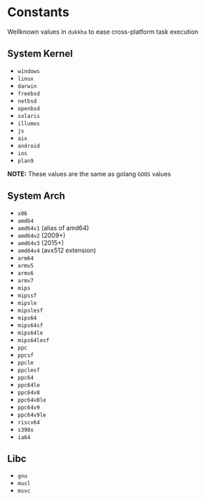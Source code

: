 # Constants

Wellknown values in `dukkha` to ease cross-platform task execution

## System Kernel

- `windows`
- `linux`
- `darwin`
- `freebsd`
- `netbsd`
- `openbsd`
- `solaris`
- `illumos`
- `js`
- `aix`
- `android`
- `ios`
- `plan9`

__NOTE:__ These values are the same as golang `GOOS` values

## System Arch

- `x86`
- `amd64`
- `amd64v1` (alias of amd64)
- `amd64v2` (2009+)
- `amd64v3` (2015+)
- `amd64v4` (avx512 extension)
- `arm64`
- `armv5`
- `armv6`
- `armv7`
- `mips`
- `mipssf`
- `mipsle`
- `mipslesf`
- `mips64`
- `mips64sf`
- `mips64le`
- `mips64lesf`
- `ppc`
- `ppcsf`
- `ppcle`
- `ppclesf`
- `ppc64`
- `ppc64le`
- `ppc64v8`
- `ppc64v8le`
- `ppc64v9`
- `ppc64v9le`
- `riscv64`
- `s390x`
- `ia64`

## Libc

- `gnu`
- `musl`
- `msvc`
